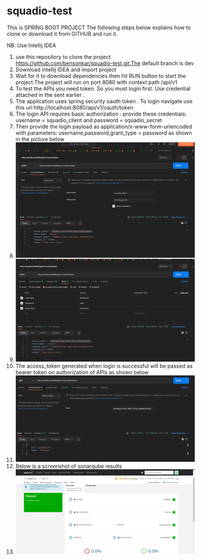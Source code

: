 # squadio-test
This is SPRING BOOT PROJECT
The following steps below explains how to clone or download it from GITHUB and run it.

NB: Use Intellij IDEA

1. use this repository to clone the project https://github.com/bensonkar/squadio-test.git.The default branch is dev
2. Download intellij IDEA and import project
3. Wait for it to download dependencies then hit RUN button to start the project.The project will run on port 8080 with context path /api/v1
4. To test the APIs you need token. So you must login first. Use credential attached in the sent earlier .
5. The application uses spring security oauth token . To login navigate use this url http://localhost:8080/api/v1/oauth/token 
6. The login API requires basic authorization : provide these credentials: username = squadio_client and password = squadio_secret
7. Then provide the login payload as application/x-www-form-urlencoded with parameters: username,password,grant_type = password  as shown in the picture below
8. ![img.png](img.png)
9. ![img_1.png](img_1.png)
10. The access_token generated when login is successful will be passed as bearer token on authorization of APIs as shown below
11. ![img_2.png](img_2.png)
12. Below is a screenshot of sonarqube results
13. ![img_3.png](img_3.png)